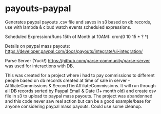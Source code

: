# payouts-paypal
Generates paypal payouts .csv file and saves in s3 based on db records, use with lambda &amp; cloud watch events scheduled expressions.

Scheduled Expression(Runs 15th of Month at 10AM): cron(0 10 15 * ? *)

Details on paypal mass payouts: https://developer.paypal.com/docs/payouts/integrate/ui-integration/ 

Parse Server (Yuck!) https://github.com/parse-community/parse-server was used for interactions with DB.

This was created for a project where i had to pay commissions to different people based on db records created at time of sale in server - AffiliateCommissions & SecondTierAffiliateCommissions. It will run through all DB records sorted by Paypal Email & Date (1+ month old) and create csv file in s3 to upload to paypal mass payouts. The project was abandonned and this code never saw real action but can be a good example/base for anyone considering paypal mass payouts. Could use some cleanup.
